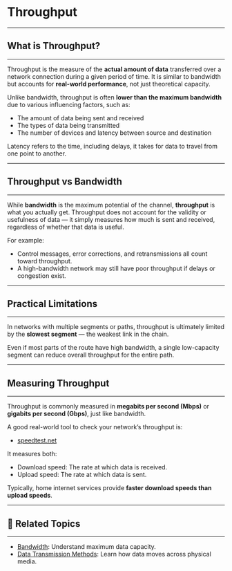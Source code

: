 # Throughput

---

## What is Throughput?
---

Throughput is the measure of the **actual amount of data** transferred over a network connection during a given period of time. It is similar to bandwidth but accounts for **real-world performance**, not just theoretical capacity.

Unlike bandwidth, throughput is often **lower than the maximum bandwidth** due to various influencing factors, such as:

- The amount of <span class="emphasis">data</span> being <span class="secondEmphasis">sent</span> and <span class="secondEmphasis">received</span>
- The types of <span class="emphasis">data</span> being <span class="emphasis">transmitted</span>
- The <span class="emphasis">number</span> of <span class="secondEmphasis">devices</span> and <span class="secondEmphasis">latency</span> between <span class="emphasis">source</span> and <span class="emphasis">destination</span>

Latency refers to the time, including delays, it takes for data to travel from one point to another.

---

## Throughput vs Bandwidth
---

While **bandwidth** is the maximum potential of the channel, **throughput** is what you actually get. Throughput does not account for the validity or usefulness of data — it simply measures how much is sent and received, regardless of whether that data is useful.

For example:
- Control messages, error corrections, and retransmissions all count toward throughput.
- A high-bandwidth network may still have poor throughput if delays or congestion exist.

---

## Practical Limitations
---

In networks with multiple segments or paths, throughput is ultimately limited by the **slowest segment** — the weakest link in the chain.

Even if most parts of the route have high bandwidth, a single low-capacity segment can reduce overall throughput for the entire path.

---

## Measuring Throughput
---

Throughput is commonly measured in **megabits per second (Mbps)** or **gigabits per second (Gbps)**, just like bandwidth.

A good real-world tool to check your network’s throughput is:
- <span class="emphasis">[speedtest.net](https://www.speedtest.net)</span>

It measures both:
- <span class="emphasis">Download speed</span>: The rate at which data is received.
- <span class="emphasis">Upload speed</span>: The rate at which data is sent.

Typically, home internet services provide **faster download speeds than upload speeds**.

---

## 📎 Related Topics
---

- <span class="emphasis">[Bandwidth](/corenetworking/tcpipmodel/networkaccess/physical/transmission/bandwidththroughput/bandwidth)</span>: Understand maximum data capacity.
- <span class="emphasis">[Data Transmission Methods](/corenetworking/tcpipmodel/networkaccess/physical/transmission/datatransmission)</span>: Learn how data moves across physical media.